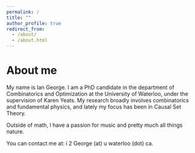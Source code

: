 ```yaml
---
permalink: /
title: ""
author_profile: true
redirect_from: 
  - /about/
  - /about.html
---
```


About me
======
My name is Ian George.  I am a PhD candidate in the department of Combinatorics and Optimization at the University of Waterloo, under the supervision of Karen Yeats.  My research broadly involves combinatorics and fundamental physics, and lately my focus has been in Causal Set Theory.

Outside of math, I have a passion for music and pretty much all things nature.

You can contact me at: i 2 George (at) u waterloo (dot) ca.